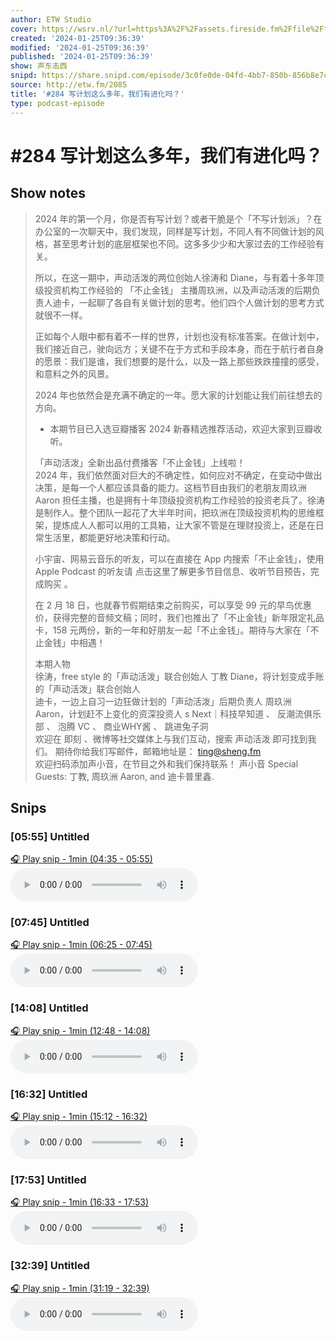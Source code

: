 ```yaml
---
author: ETW Studio
cover: https://wsrv.nl/?url=https%3A%2F%2Fassets.fireside.fm%2Ffile%2Ffireside-images-2024%2Fpodcasts%2Fimages%2F8%2F8dd8a56f-9636-415a-8c00-f9ca6778e511%2Fcover.jpg%3Fv%3D4&w=200&h=200
created: '2024-01-25T09:36:39'
modified: '2024-01-25T09:36:39'
published: '2024-01-25T09:36:39'
show: 声东击西
snipd: https://share.snipd.com/episode/3c0fe0de-04fd-4bb7-850b-856b8e7cff4c
source: http://etw.fm/2085
title: '#284 写计划这么多年，我们有进化吗？'
type: podcast-episode
---
```


# #284 写计划这么多年，我们有进化吗？
## Show notes
> 2024 年的第一个月，你是否有写计划？或者干脆是个「不写计划派」？在办公室的一次聊天中，我们发现，同样是写计划，不同人有不同做计划的风格，甚至思考计划的底层框架也不同。这多多少少和大家过去的工作经验有关。
> 
> 
> 所以，在这一期中，声动活泼的两位创始人徐涛和 Diane，与有着十多年顶级投资机构工作经验的 「不止金钱」 主播周玖洲，以及声动活泼的后期负责人迪卡，一起聊了各自有关做计划的思考。他们四个人做计划的思考方式就很不一样。
> 
> 
> 正如每个人眼中都有着不一样的世界，计划也没有标准答案。在做计划中，我们接近自己，驶向远方；关键不在于方式和手段本身，而在于航行者自身的愿景：我们是谁，我们想要的是什么，以及一路上那些跌跌撞撞的感受，和意料之外的风景。
> 
> 
> 2024 年也依然会是充满不确定的一年。愿大家的计划能让我们前往想去的方向。
> 
> 
> * 本期节目已入选豆瓣播客 2024 新春精选推荐活动，欢迎大家到豆瓣收听。 
> 
> 
> 「声动活泼」全新出品付费播客「不止金钱」上线啦！  
> 2024 年，我们依然面对巨大的不确定性，如何应对不确定，在变动中做出决策，是每一个人都应该具备的能力。这档节目由我们的老朋友周玖洲 Aaron 担任主播，也是拥有十年顶级投资机构工作经验的投资老兵了。徐涛是制作人。整个团队一起花了大半年时间，把玖洲在顶级投资机构的思维框架，提炼成人人都可以用的工具箱，让大家不管是在理财投资上，还是在日常生活里，都能更好地决策和行动。
> 
> 
> 小宇宙、网易云音乐的听友，可以在直接在 App 内搜索「不止金钱」，使用 Apple Podcast 的听友请  点击这里了解更多节目信息、收听节目预告，完成购买 。
> 
> 
> 在 2 月 18 日，也就春节假期结束之前购买，可以享受 99 元的早鸟优惠价，获得完整的音频文稿；同时，我们也推出了「不止金钱」新年限定礼品卡，158 元两份，新的一年和好朋友一起「不止金钱」。期待与大家在「不止金钱」中相遇！
> 
> 
> 本期人物  
> 徐涛，free style 的「声动活泼」联合创始人 
> 丁教 Diane，将计划变成手账的「声动活泼」联合创始人  
> 迪卡，一边上自习一边狂做计划的「声动活泼」后期负责人 
> 周玖洲 Aaron，计划赶不上变化的资深投资人  s Next｜科技早知道 、 反潮流俱乐部 、 泡腾 VC 、 商业WHY酱 、 跳进兔子洞  
> 欢迎在 即刻 、微博等社交媒体上与我们互动，搜索  声动活泼  即可找到我们。 
> 期待你给我们写邮件，邮箱地址是： ting@sheng.fm   
> 欢迎扫码添加声小音，在节目之外和我们保持联系！ 
> 声小音 
> Special Guests: 丁教, 周玖洲 Aaron, and 迪卡普里鑫.

## Snips
### [05:55] Untitled
[🎧 Play snip - 1min️ (04:35 - 05:55)](https://share.snipd.com/snip/66ff9302-0071-41c4-8e17-ff702a3d604f)
<audio controls> <source src="https://chtbl.com/track/GGD9D/aphid.fireside.fm/d/1437767933/8dd8a56f-9636-415a-8c00-f9ca6778e511/eb001edf-820f-45e3-91b0-c8ef9b968d7e.mp3#t=04:35,05:55"> </audio>
### [07:45] Untitled
[🎧 Play snip - 1min️ (06:25 - 07:45)](https://share.snipd.com/snip/53346436-31d5-416a-8d9e-30035bdebc25)
<audio controls> <source src="https://chtbl.com/track/GGD9D/aphid.fireside.fm/d/1437767933/8dd8a56f-9636-415a-8c00-f9ca6778e511/eb001edf-820f-45e3-91b0-c8ef9b968d7e.mp3#t=06:25,07:45"> </audio>
### [14:08] Untitled
[🎧 Play snip - 1min️ (12:48 - 14:08)](https://share.snipd.com/snip/d9941597-d463-417c-8c15-867b34aecde8)
<audio controls> <source src="https://chtbl.com/track/GGD9D/aphid.fireside.fm/d/1437767933/8dd8a56f-9636-415a-8c00-f9ca6778e511/eb001edf-820f-45e3-91b0-c8ef9b968d7e.mp3#t=12:48,14:08"> </audio>
### [16:32] Untitled
[🎧 Play snip - 1min️ (15:12 - 16:32)](https://share.snipd.com/snip/25ff5efd-582c-4f56-b5b9-6af55e4e48b9)
<audio controls> <source src="https://chtbl.com/track/GGD9D/aphid.fireside.fm/d/1437767933/8dd8a56f-9636-415a-8c00-f9ca6778e511/eb001edf-820f-45e3-91b0-c8ef9b968d7e.mp3#t=15:12,16:32"> </audio>
### [17:53] Untitled
[🎧 Play snip - 1min️ (16:33 - 17:53)](https://share.snipd.com/snip/47004f4d-9d5d-4e66-8201-6ce696350501)
<audio controls> <source src="https://chtbl.com/track/GGD9D/aphid.fireside.fm/d/1437767933/8dd8a56f-9636-415a-8c00-f9ca6778e511/eb001edf-820f-45e3-91b0-c8ef9b968d7e.mp3#t=16:33,17:53"> </audio>
### [32:39] Untitled
[🎧 Play snip - 1min️ (31:19 - 32:39)](https://share.snipd.com/snip/770f4ecd-6c9f-4b6d-af01-3fa88b100779)
<audio controls> <source src="https://chtbl.com/track/GGD9D/aphid.fireside.fm/d/1437767933/8dd8a56f-9636-415a-8c00-f9ca6778e511/eb001edf-820f-45e3-91b0-c8ef9b968d7e.mp3#t=31:19,32:39"> </audio>
